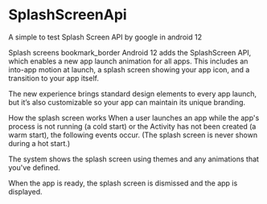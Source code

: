# SplashScreenApi
A simple to test Splash Screen API by google in android 12

Splash screens
bookmark_border
Android 12 adds the SplashScreen API, which enables a new app launch animation for all apps. This includes an into-app motion at launch, a splash screen showing your app icon, and a transition to your app itself.


The new experience brings standard design elements to every app launch, but it’s also customizable so your app can maintain its unique branding.

How the splash screen works
When a user launches an app while the app's process is not running (a cold start) or the Activity has not been created (a warm start), the following events occur. (The splash screen is never shown during a hot start.)

The system shows the splash screen using themes and any animations that you've defined.

When the app is ready, the splash screen is dismissed and the app is displayed.
